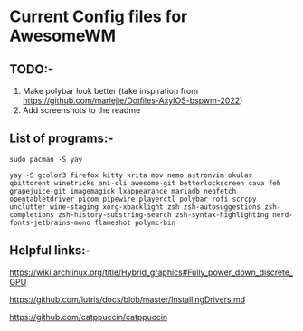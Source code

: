 # Current Config files for AwesomeWM

## TODO:-
1) Make polybar look better (take inspiration from https://github.com/mariejie/Dotfiles-AxylOS-bspwm-2022)
2) Add screenshots to the readme

## List of programs:-


```
sudo pacman -S yay
```


```
yay -S gcolor3 firefox kitty krita mpv nemo astronvim okular qbittorent winetricks ani-cli awesome-git betterlockscreen cava feh grapejuice-git imagemagick lxappearance mariadb neofetch opentabletdriver picom pipewire playerctl polybar rofi scrcpy unclutter wine-staging xorg-xbacklight zsh zsh-autosuggestions zsh-completions zsh-history-substring-search zsh-syntax-highlighting nerd-fonts-jetbrains-mono flameshot polymc-bin
```

## Helpful links:-

https://wiki.archlinux.org/title/Hybrid_graphics#Fully_power_down_discrete_GPU

https://github.com/lutris/docs/blob/master/InstallingDrivers.md

https://github.com/catppuccin/catppuccin
